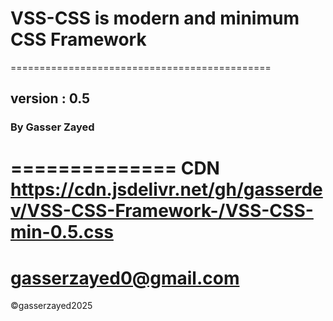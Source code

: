 # VSS-CSS is modern and minimum CSS Framework 
=============================================
## version : 0.5
### By Gasser Zayed
==============
CDN https://cdn.jsdelivr.net/gh/gasserdev/VSS-CSS-Framework-/VSS-CSS-min-0.5.css
===========
gasserzayed0@gmail.com
====================
©gasserzayed2025
